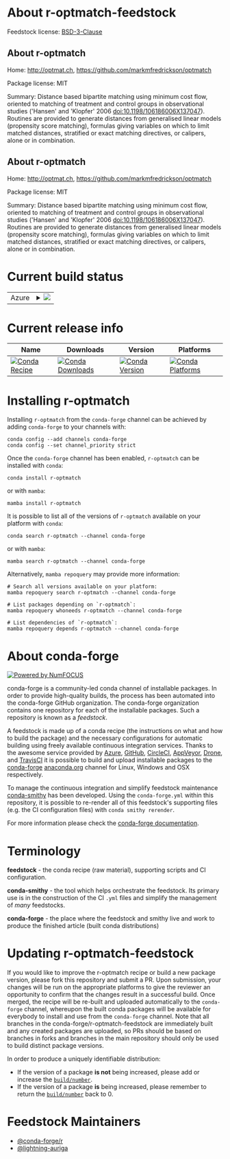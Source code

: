 About r-optmatch-feedstock
==========================

Feedstock license: [BSD-3-Clause](https://github.com/conda-forge/r-optmatch-feedstock/blob/main/LICENSE.txt)


About r-optmatch
----------------

Home: http://optmat.ch, https://github.com/markmfredrickson/optmatch

Package license: MIT

Summary: Distance based bipartite matching using minimum cost flow, oriented to matching of treatment and control groups in observational studies ('Hansen' and 'Klopfer' 2006 <doi:10.1198/106186006X137047>). Routines are provided to generate distances from generalised linear models (propensity score matching), formulas giving variables on which to limit matched distances, stratified or exact matching directives, or calipers, alone or in combination.

About r-optmatch
----------------

Home: http://optmat.ch, https://github.com/markmfredrickson/optmatch

Package license: MIT

Summary: Distance based bipartite matching using minimum cost flow, oriented to matching of treatment and control groups in observational studies ('Hansen' and 'Klopfer' 2006 <doi:10.1198/106186006X137047>). Routines are provided to generate distances from generalised linear models (propensity score matching), formulas giving variables on which to limit matched distances, stratified or exact matching directives, or calipers, alone or in combination.

Current build status
====================


<table>
    
  <tr>
    <td>Azure</td>
    <td>
      <details>
        <summary>
          <a href="https://dev.azure.com/conda-forge/feedstock-builds/_build/latest?definitionId=20473&branchName=main">
            <img src="https://dev.azure.com/conda-forge/feedstock-builds/_apis/build/status/r-optmatch-feedstock?branchName=main">
          </a>
        </summary>
        <table>
          <thead><tr><th>Variant</th><th>Status</th></tr></thead>
          <tbody><tr>
              <td>linux_64_r_base4.3</td>
              <td>
                <a href="https://dev.azure.com/conda-forge/feedstock-builds/_build/latest?definitionId=20473&branchName=main">
                  <img src="https://dev.azure.com/conda-forge/feedstock-builds/_apis/build/status/r-optmatch-feedstock?branchName=main&jobName=linux&configuration=linux%20linux_64_r_base4.3" alt="variant">
                </a>
              </td>
            </tr><tr>
              <td>linux_64_r_base4.4</td>
              <td>
                <a href="https://dev.azure.com/conda-forge/feedstock-builds/_build/latest?definitionId=20473&branchName=main">
                  <img src="https://dev.azure.com/conda-forge/feedstock-builds/_apis/build/status/r-optmatch-feedstock?branchName=main&jobName=linux&configuration=linux%20linux_64_r_base4.4" alt="variant">
                </a>
              </td>
            </tr><tr>
              <td>osx_64_r_base4.3</td>
              <td>
                <a href="https://dev.azure.com/conda-forge/feedstock-builds/_build/latest?definitionId=20473&branchName=main">
                  <img src="https://dev.azure.com/conda-forge/feedstock-builds/_apis/build/status/r-optmatch-feedstock?branchName=main&jobName=osx&configuration=osx%20osx_64_r_base4.3" alt="variant">
                </a>
              </td>
            </tr><tr>
              <td>osx_64_r_base4.4</td>
              <td>
                <a href="https://dev.azure.com/conda-forge/feedstock-builds/_build/latest?definitionId=20473&branchName=main">
                  <img src="https://dev.azure.com/conda-forge/feedstock-builds/_apis/build/status/r-optmatch-feedstock?branchName=main&jobName=osx&configuration=osx%20osx_64_r_base4.4" alt="variant">
                </a>
              </td>
            </tr><tr>
              <td>win_64_r_base4.3</td>
              <td>
                <a href="https://dev.azure.com/conda-forge/feedstock-builds/_build/latest?definitionId=20473&branchName=main">
                  <img src="https://dev.azure.com/conda-forge/feedstock-builds/_apis/build/status/r-optmatch-feedstock?branchName=main&jobName=win&configuration=win%20win_64_r_base4.3" alt="variant">
                </a>
              </td>
            </tr><tr>
              <td>win_64_r_base4.4</td>
              <td>
                <a href="https://dev.azure.com/conda-forge/feedstock-builds/_build/latest?definitionId=20473&branchName=main">
                  <img src="https://dev.azure.com/conda-forge/feedstock-builds/_apis/build/status/r-optmatch-feedstock?branchName=main&jobName=win&configuration=win%20win_64_r_base4.4" alt="variant">
                </a>
              </td>
            </tr>
          </tbody>
        </table>
      </details>
    </td>
  </tr>
</table>

Current release info
====================

| Name | Downloads | Version | Platforms |
| --- | --- | --- | --- |
| [![Conda Recipe](https://img.shields.io/badge/recipe-r--optmatch-green.svg)](https://anaconda.org/conda-forge/r-optmatch) | [![Conda Downloads](https://img.shields.io/conda/dn/conda-forge/r-optmatch.svg)](https://anaconda.org/conda-forge/r-optmatch) | [![Conda Version](https://img.shields.io/conda/vn/conda-forge/r-optmatch.svg)](https://anaconda.org/conda-forge/r-optmatch) | [![Conda Platforms](https://img.shields.io/conda/pn/conda-forge/r-optmatch.svg)](https://anaconda.org/conda-forge/r-optmatch) |

Installing r-optmatch
=====================

Installing `r-optmatch` from the `conda-forge` channel can be achieved by adding `conda-forge` to your channels with:

```
conda config --add channels conda-forge
conda config --set channel_priority strict
```

Once the `conda-forge` channel has been enabled, `r-optmatch` can be installed with `conda`:

```
conda install r-optmatch
```

or with `mamba`:

```
mamba install r-optmatch
```

It is possible to list all of the versions of `r-optmatch` available on your platform with `conda`:

```
conda search r-optmatch --channel conda-forge
```

or with `mamba`:

```
mamba search r-optmatch --channel conda-forge
```

Alternatively, `mamba repoquery` may provide more information:

```
# Search all versions available on your platform:
mamba repoquery search r-optmatch --channel conda-forge

# List packages depending on `r-optmatch`:
mamba repoquery whoneeds r-optmatch --channel conda-forge

# List dependencies of `r-optmatch`:
mamba repoquery depends r-optmatch --channel conda-forge
```


About conda-forge
=================

[![Powered by
NumFOCUS](https://img.shields.io/badge/powered%20by-NumFOCUS-orange.svg?style=flat&colorA=E1523D&colorB=007D8A)](https://numfocus.org)

conda-forge is a community-led conda channel of installable packages.
In order to provide high-quality builds, the process has been automated into the
conda-forge GitHub organization. The conda-forge organization contains one repository
for each of the installable packages. Such a repository is known as a *feedstock*.

A feedstock is made up of a conda recipe (the instructions on what and how to build
the package) and the necessary configurations for automatic building using freely
available continuous integration services. Thanks to the awesome service provided by
[Azure](https://azure.microsoft.com/en-us/services/devops/), [GitHub](https://github.com/),
[CircleCI](https://circleci.com/), [AppVeyor](https://www.appveyor.com/),
[Drone](https://cloud.drone.io/welcome), and [TravisCI](https://travis-ci.com/)
it is possible to build and upload installable packages to the
[conda-forge](https://anaconda.org/conda-forge) [anaconda.org](https://anaconda.org/)
channel for Linux, Windows and OSX respectively.

To manage the continuous integration and simplify feedstock maintenance
[conda-smithy](https://github.com/conda-forge/conda-smithy) has been developed.
Using the ``conda-forge.yml`` within this repository, it is possible to re-render all of
this feedstock's supporting files (e.g. the CI configuration files) with ``conda smithy rerender``.

For more information please check the [conda-forge documentation](https://conda-forge.org/docs/).

Terminology
===========

**feedstock** - the conda recipe (raw material), supporting scripts and CI configuration.

**conda-smithy** - the tool which helps orchestrate the feedstock.
                   Its primary use is in the construction of the CI ``.yml`` files
                   and simplify the management of *many* feedstocks.

**conda-forge** - the place where the feedstock and smithy live and work to
                  produce the finished article (built conda distributions)


Updating r-optmatch-feedstock
=============================

If you would like to improve the r-optmatch recipe or build a new
package version, please fork this repository and submit a PR. Upon submission,
your changes will be run on the appropriate platforms to give the reviewer an
opportunity to confirm that the changes result in a successful build. Once
merged, the recipe will be re-built and uploaded automatically to the
`conda-forge` channel, whereupon the built conda packages will be available for
everybody to install and use from the `conda-forge` channel.
Note that all branches in the conda-forge/r-optmatch-feedstock are
immediately built and any created packages are uploaded, so PRs should be based
on branches in forks and branches in the main repository should only be used to
build distinct package versions.

In order to produce a uniquely identifiable distribution:
 * If the version of a package **is not** being increased, please add or increase
   the [``build/number``](https://docs.conda.io/projects/conda-build/en/latest/resources/define-metadata.html#build-number-and-string).
 * If the version of a package **is** being increased, please remember to return
   the [``build/number``](https://docs.conda.io/projects/conda-build/en/latest/resources/define-metadata.html#build-number-and-string)
   back to 0.

Feedstock Maintainers
=====================

* [@conda-forge/r](https://github.com/orgs/conda-forge/teams/r/)
* [@lightning-auriga](https://github.com/lightning-auriga/)

